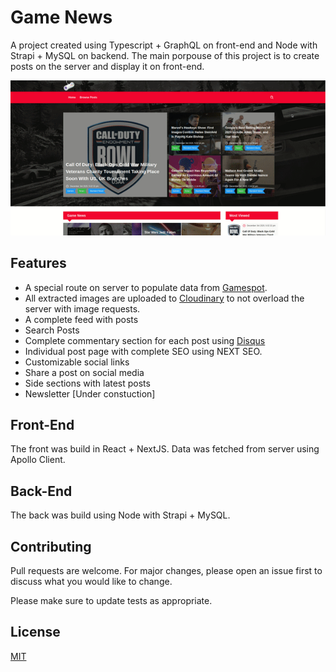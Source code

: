 # Game News

A project created using Typescript + GraphQL on front-end and Node with Strapi + MySQL on backend.
The main porpouse of this project is to create posts on the server and display it on front-end.

<p align="center">
    <img src="https://github.com/gabrielsxp/games-news/blob/master/gif.gif" alt="Pay me Dude Landing"></img> 
</p>

## Features
- A special route on server to populate data from [Gamespot](https://gamespot.com).
- All extracted images are uploaded to [Cloudinary](https://cloudinary) to not overload the server with image requests.
- A complete feed with posts
- Search Posts
- Complete commentary section for each post using [Disqus](https://disqus.com)
- Individual post page with complete SEO using NEXT SEO.
- Customizable social links
- Share a post on social media
- Side sections with latest posts
- Newsletter [Under constuction]

## Front-End
The front was build in React + NextJS. Data was fetched from server using Apollo Client.

## Back-End
The back was build using Node with Strapi + MySQL.

## Contributing
Pull requests are welcome. For major changes, please open an issue first to discuss what you would like to change.

Please make sure to update tests as appropriate.

## License
[MIT](https://choosealicense.com/licenses/mit/)
